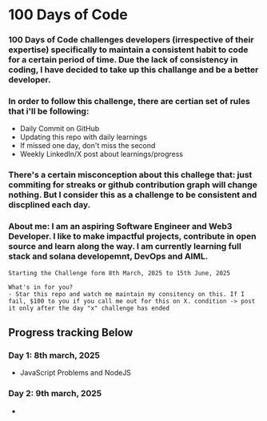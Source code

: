 # 100 Days of Code

### 100 Days of Code challenges developers (irrespective of their expertise) specifically to maintain a consistent habit to code for a certain period of time. Due the lack of consistency in coding, I have decided to take up this challange and be a better developer.

### In order to follow this challenge, there are certian set of rules that i'll be following:
- Daily Commit on GitHub
- Updating this repo with daily learnings
- If missed one day, don't miss the second
- Weekly LinkedIn/X post about learnings/progress
### There's a certain misconception about this challege that: just commiting for streaks or github contribution graph will change nothing. But I consider this as a challenge to be consistent and discplined each day.

### About me: I am an aspiring Software Engineer and Web3 Developer. I like to make impactful projects, contribute in open source and learn along the way. I am currently learning full stack and solana developemnt, DevOps and AIML.


	Starting the Challenge form 8th March, 2025 to 15th June, 2025

```
What's in for you?
- Star this repo and watch me maintain my consitency on this. If I fail, $100 to you if you call me out for this on X. condition -> post it only after the day "x" challenge has ended
```

## Progress tracking Below

### Day 1: 8th march, 2025
- JavaScript Problems and NodeJS

### Day 2: 9th march, 2025
- 